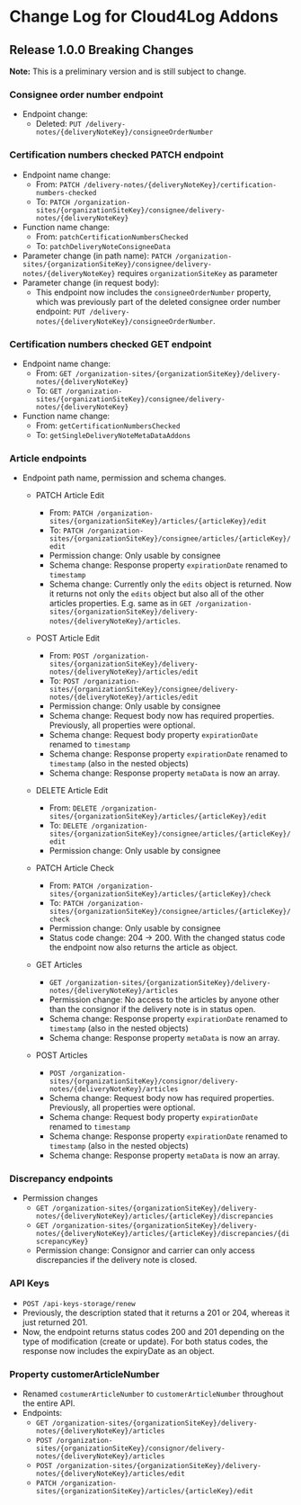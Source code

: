 # Change Log for Cloud4Log Addons

## Release 1.0.0 Breaking Changes

**Note:** This is a preliminary version and is still subject to change.

### Consignee order number endpoint
- Endpoint change:
    - Deleted: `PUT /delivery-notes/{deliveryNoteKey}/consigneeOrderNumber`

### Certification numbers checked PATCH endpoint
- Endpoint name change:
    - From: `PATCH /delivery-notes/{deliveryNoteKey}/certification-numbers-checked`
    - To:   `PATCH /organization-sites/{organizationSiteKey}/consignee/delivery-notes/{deliveryNoteKey}`
- Function name change:
    - From: `patchCertificationNumbersChecked`
    - To:   `patchDeliveryNoteConsigneeData`
- Parameter change (in path name):
    `PATCH /organization-sites/{organizationSiteKey}/consignee/delivery-notes/{deliveryNoteKey}` requires `organizationSiteKey` as parameter
- Parameter change (in request body):
    - This endpoint now includes the `consigneeOrderNumber` property, which was previously part of the deleted consignee order number endpoint: `PUT /delivery-notes/{deliveryNoteKey}/consigneeOrderNumber`.

### Certification numbers checked GET endpoint
- Endpoint name change:
    - From: `GET /organization-sites/{organizationSiteKey}/delivery-notes/{deliveryNoteKey}`
    - To:   `GET /organization-sites/{organizationSiteKey}/consignee/delivery-notes/{deliveryNoteKey}`
- Function name change:
    - From: `getCertificationNumbersChecked`
    - To:   `getSingleDeliveryNoteMetaDataAddons`

### Article endpoints
- Endpoint path name, permission and schema changes.
    - PATCH Article Edit
        - From: `PATCH /organization-sites/{organizationSiteKey}/articles/{articleKey}/edit`
        - To:   `PATCH /organization-sites/{organizationSiteKey}/consignee/articles/{articleKey}/edit`
        - Permission change: Only usable by consignee
        - Schema change: Response property `expirationDate` renamed to `timestamp`
        - Schema change: Currently only the `edits` object is returned. Now it returns not only the `edits` object but also all of the other articles properties. E.g. same as in `GET /organization-sites/{organizationSiteKey}/delivery-notes/{deliveryNoteKey}/articles`.

    - POST Article Edit
        - From: `POST /organization-sites/{organizationSiteKey}/delivery-notes/{deliveryNoteKey}/articles/edit`
        - To:   `POST /organization-sites/{organizationSiteKey}/consignee/delivery-notes/{deliveryNoteKey}/articles/edit`
        - Permission change: Only usable by consignee
        - Schema change: Request body now has required properties. Previously, all properties were optional.
        - Schema change: Request body property `expirationDate` renamed to `timestamp`
        - Schema change: Response property `expirationDate` renamed to `timestamp` (also in the nested objects)
        - Schema change: Response property `metaData` is now an array.

    - DELETE Article Edit
        - From: `DELETE /organization-sites/{organizationSiteKey}/articles/{articleKey}/edit`
        - To:   `DELETE /organization-sites/{organizationSiteKey}/consignee/articles/{articleKey}/edit`
        - Permission change: Only usable by consignee

    - PATCH Article Check
        - From: `PATCH /organization-sites/{organizationSiteKey}/articles/{articleKey}/check`
        - To:   `PATCH /organization-sites/{organizationSiteKey}/consignee/articles/{articleKey}/check`
        - Permission change: Only usable by consignee
        - Status code change: 204 -> 200. With the changed status code the endpoint now also returns the article as object.

    - GET Articles
        - `GET /organization-sites/{organizationSiteKey}/delivery-notes/{deliveryNoteKey}/articles`
        - Permission change: No access to the articles by anyone other than the consignor if the delivery note is in status open.
        - Schema change: Response property `expirationDate` renamed to `timestamp` (also in the nested objects)
        - Schema change: Response property `metaData` is now an array.
    
    - POST Articles
        - `POST /organization-sites/{organizationSiteKey}/consignor/delivery-notes/{deliveryNoteKey}/articles`
        - Schema change: Request body now has required properties. Previously, all properties were optional.
        - Schema change: Request body property `expirationDate` renamed to `timestamp`
        - Schema change: Response property `expirationDate` renamed to `timestamp` (also in the nested objects)
        - Schema change: Response property `metaData` is now an array.

### Discrepancy endpoints
- Permission changes
    - `GET /organization-sites/{organizationSiteKey}/delivery-notes/{deliveryNoteKey}/articles/{articleKey}/discrepancies`
    - `GET /organization-sites/{organizationSiteKey}/delivery-notes/{deliveryNoteKey}/articles/{articleKey}/discrepancies/{discrepancyKey}`
    - Permission change: Consignor and carrier can only access discrepancies if the delivery note is closed.

### API Keys
- `POST /api-keys-storage/renew`
- Previously, the description stated that it returns a 201 or 204, whereas it just returned 201.
- Now, the endpoint returns status codes 200 and 201 depending on the type of modification (create or update). For both status codes, the response now includes the expiryDate as an object.

### Property customerArticleNumber
- Renamed `costumerArticleNumber` to `customerArticleNumber` throughout the entire API.
- Endpoints:
    - `GET /organization-sites/{organizationSiteKey}/delivery-notes/{deliveryNoteKey}/articles`
    - `POST /organization-sites/{organizationSiteKey}/consignor/delivery-notes/{deliveryNoteKey}/articles`
    - `POST /organization-sites/{organizationSiteKey}/delivery-notes/{deliveryNoteKey}/articles/edit`
    - `PATCH /organization-sites/{organizationSiteKey}/articles/{articleKey}/edit`
